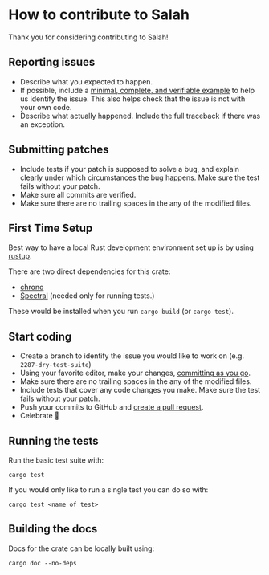 How to contribute to Salah
==========================

Thank you for considering contributing to Salah!

Reporting issues
----------------

- Describe what you expected to happen.
- If possible, include a [minimal, complete, and verifiable example](https://stackoverflow.com/help/mcve) to help
  us identify the issue. This also helps check that the issue is not with your
  own code.
- Describe what actually happened. Include the full traceback if there was an
  exception.

Submitting patches
------------------

- Include tests if your patch is supposed to solve a bug, and explain
  clearly under which circumstances the bug happens. Make sure the test fails
  without your patch.
- Make sure all commits are verified.
- Make sure there are no trailing spaces in the any of the modified files.

First Time Setup
----------------

Best way to have a local Rust development environment set up is by using [rustup](https://www.rust-lang.org/tools/install).

There are two direct dependencies for this crate:
- [chrono](https://docs.rs/crate/chrono/0.4.6)
- [Spectral](https://docs.rs/spectral/0.6.0/spectral/) (needed only for running tests.)

These would be installed when you run `cargo build` (or `cargo test`).

Start coding
------------

- Create a branch to identify the issue you would like to work on (e.g.
  `2287-dry-test-suite`)
- Using your favorite editor, make your changes, [committing as you go](https://dont-be-afraid-to-commit.readthedocs.io/en/latest/git/commandlinegit.html#commit-your-changes).
- Make sure there are no trailing spaces in the any of the modified files.
- Include tests that cover any code changes you make. Make sure the test fails
  without your patch.
- Push your commits to GitHub and [create a pull request](https://help.github.com/articles/creating-a-pull-request/).
- Celebrate 🎉

Running the tests
-----------------

Run the basic test suite with:

    cargo test

If you would only like to run a single test you can do so with:

    cargo test <name of test>

Building the docs
-----------------

Docs for the crate can be locally built using:

    cargo doc --no-deps
